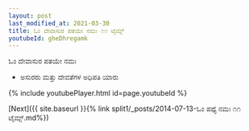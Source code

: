 ```yaml
---
layout: post
last_modified_at: 2021-03-30
title: ಓಂ ದೇವಾಸುರ ಪತಯೇ ನಮಃ ೧೧ ಟೈಮ್ಸ್
youtubeId: gheDhregamk
---
```

 
 
 ಓಂ ದೇವಾಸುರ ಪತಯೇ ನಮಃ  
 
 -  ಅಸುರರು ಮತ್ತು ದೇವತೆಗಳ ಅಧಿಪತಿ ಯಾರು 
 
  
 
  
 
 
 
 
 
 


{% include youtubePlayer.html id=page.youtubeId %}
 
[Next]({{ site.baseurl }}{% link  split1/_posts/2014-07-13-ಓಂ ಪಥ್ಯೆ ನಮಃ ೧೧ ಟೈಮ್ಸ್.md%})
 
